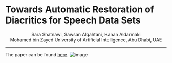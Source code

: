 # Towards Automatic Restoration of Diacritics for Speech Data Sets
<div align="center">
Sara Shatnawi, Sawsan Alqahtani, Hanan Aldarmaki <br>
Mohamed bin Zayed University of Artificial Intelligence, Abu Dhabi, UAE
</div>



***
The paper can be found [here](https://arxiv.org/pdf/2311.10771.pdf).
![image](https://github.com/SaraShatnawi/Diacritization/assets/49264609/102452a8-76fd-4260-b3b7-bed18f789df8)
